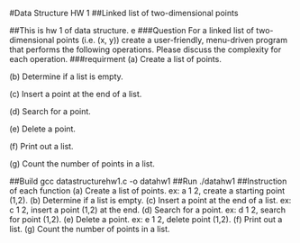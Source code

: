 #Data Structure HW 1
##Linked list of two-dimensional points

##This is hw 1 of data structure.
e
###Question
For a linked list of two-dimensional points (i.e. (x, y)) create a user-friendly, menu-driven program
that performs the following operations. Please discuss the complexity for each operation.
###requirment
(a) Create a list of points.

(b) Determine if a list is empty.

(c) Insert a point at the end of a list.

(d) Search for a point.

(e) Delete a point.

(f) Print out a list.

(g) Count the number of points in a list.

##Build
	gcc datastructurehw1.c -o datahw1
##Run
	./datahw1
##Instruction of each function 
	(a) Create a list of points. ex: a 1 2, create a starting point (1,2).
	(b) Determine if a list is empty.
	(c) Insert a point at the end of a list. ex: c 1 2, insert a point (1,2) at the end.
	(d) Search for a point. ex: d 1 2, search for point (1,2).
	(e) Delete a point. ex: e 1 2, delete point (1,2).
	(f) Print out a list.
	(g) Count the number of points in a list.